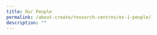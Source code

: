 ```yaml
---
title: Our People
permalink: /about-create/research-centres/es-1-people/
description: ""
---
```




